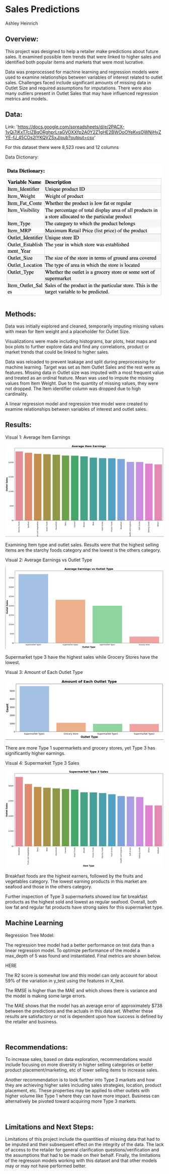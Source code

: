 # Sales Predictions

Ashley Heinrich
 
## Overview: 

This project was designed to help a retailer make predictions about future sales. It examined possible item trends that were linked to higher sales and identified both popular items and markets that were most lucrative. 

Data was preprocessed for machine learning and regression models were used to examine relationships between variables of interest related to outlet sales. Challenges faced include significant amounts of missing data in Outlet Size and required assumptions for imputations. There were also many outliers present in Outlet Sales that may have influenced regression metrics and models. 

## Data:

Link: 'https://docs.google.com/spreadsheets/d/e/2PACX-1vQi7iKxT7clZBqORghprLraGVOXXfp2A0Y2Z1gHE2BWOoOYeKvsOWNjHyZYE-fJ_45COs2lYKQVZSxJ/pub?output=csv'

For this dataset there were 8,523 rows and 12 columns

Data Dictionary:

![Data Dictionary](images/data-dictionary.png)

## Methods:

Data was initially explored and cleaned, temporarily imputing missing values with mean for Item weight and a placeholder for Outlet Size. 

Visualizations were made including histograms, bar plots, heat maps and box plots to further explore data and find any correlations, product or market trends that could be linked to higher sales. 

Data was reloaded to prevent leakage and split during preprocessing for machine learning. Target was set as Item Outlet Sales and the rest were as features. Missing data in Outlet size was imputed with a most frequent value and treated as an ordinal feature. Mean was used to impute the missing values from Item Weight. Due to the quantity of missing values, they were not dropped. The Item identifier column was dropped due to high cardinality. 

A linear regression model and regression tree model were created to examine relationships between variables of interest and outlet sales. 
 
## Results:

Visual 1: Average Item Earnings 

![Average Item Earnings](images/average-items-earnings.png)

Examining Item type and outlet sales. Results were that the highest selling items are the starchy foods category and the lowest is the others category.


Visual 2: Average Earnings vs Outlet Type

![Average Earnings v Outlet Type](images/average-earning-outlet-type.png)


Supermarket type 3 have the highest sales while Grocery Stores have the lowest.


Visual 3: Amount of Each Outlet Type

![Amount of Each Outlet Type](images/amount-each-outlet-type.png)

There are more Type 1 supermarkets and grocery stores, yet Type 3 has significantly higher earnings.


Visual 4: Supermarket Type 3 Sales

![Supermarket Type 3 Sales](images/supermarket-type3-sales.png)


Breakfast foods are the highest earners, followed by the fruits and vegetables category. The lowest earning products in this market are seafood and those in the others category. 

Further inspection of Type 3 supermarkets showed low fat breakfast products as the highest sold and lowest as regular seafood. Overall, both low fat and regular fat products have strong sales for this supermarket type. 

## Machine Learning

Regression Tree Model: 

The regression tree model had a better performance on test data than a linear regression model. To optimize performance of the model a max_depth of 5 was found and instantiated. Final metrics are shown below. 

HERE

The R2 score is somewhat low and this model can only account for about 59% of the variation in y_test using the features in X_test. 

The RMSE is higher than the MAE and which shows there is variance and the model is making some large errors. 

The MAE shows that the model has an average error of approximately $738 between the predictions and the actuals in this data set. Whether these results are satisfactory or not is dependent upon how success is defined by the retailer and business. 

 
## Recommendations:

To increase sales, based on data exploration, recommendations would include focusing on more diversity in higher selling categories or better product placement/marketing, etc of lower selling items to increase sales. 

Another recommendation is to look further into Type 3 markets and how they are achieving higher sales including sales strategies, location, product placement, etc. These properties may be applied to other outlets with higher volume like Type 1 where they can have more impact. Business can alternatively be pivoted toward acquiring more Type 3 markets. 

 
## Limitations and Next Steps:

Limitations of this project include the quantities of missing data that had to be imputed and their subsequent effect on the integrity of the data. The lack of access to the retailer for general clarification questions/verification and the assumptions that had to be made on their behalf. Finally, the limitations of the regression models working with this dataset and that other models may or may not have performed better. 
 





